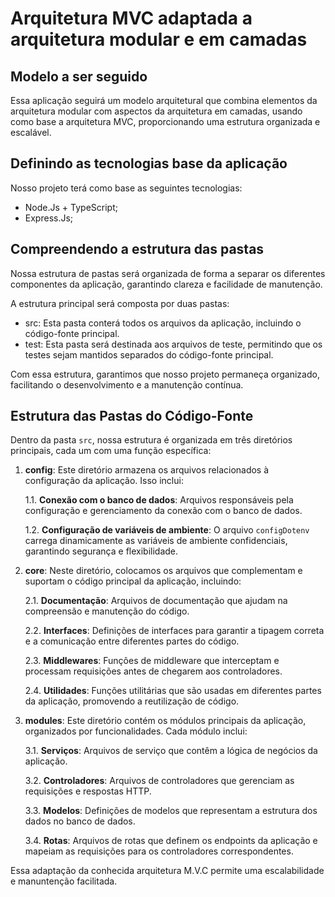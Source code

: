 # Arquitetura MVC adaptada a arquitetura modular e em camadas

## Modelo a ser seguido

Essa aplicação seguirá um modelo arquitetural que combina elementos da arquitetura modular com aspectos da arquitetura em camadas, usando como base a arquitetura MVC, proporcionando uma estrutura organizada e escalável.

## Definindo as tecnologias base da aplicação

Nosso projeto terá como base as seguintes tecnologias:

- Node.Js + TypeScript;
- Express.Js;

## Compreendendo a estrutura das pastas

Nossa estrutura de pastas será organizada de forma a separar os diferentes componentes da aplicação, garantindo clareza e facilidade de manutenção. 

A estrutura principal será composta por duas pastas:

- src: Esta pasta conterá todos os arquivos da aplicação, incluindo o código-fonte principal.
- test: Esta pasta será destinada aos arquivos de teste, permitindo que os testes sejam mantidos separados do código-fonte principal.

Com essa estrutura, garantimos que nosso projeto permaneça organizado, facilitando o desenvolvimento e a manutenção contínua.

## Estrutura das Pastas do Código-Fonte

Dentro da pasta `src`, nossa estrutura é organizada em três diretórios principais, cada um com uma função específica:

1. **config**: Este diretório armazena os arquivos relacionados à configuração da aplicação. Isso inclui:

   1.1. **Conexão com o banco de dados**: Arquivos responsáveis pela configuração e gerenciamento da conexão com o banco de dados.

   1.2. **Configuração de variáveis de ambiente**: O arquivo `configDotenv` carrega dinamicamente as variáveis de ambiente confidenciais, garantindo segurança e flexibilidade.

2. **core**: Neste diretório, colocamos os arquivos que complementam e suportam o código principal da aplicação, incluindo:

   2.1. **Documentação**: Arquivos de documentação que ajudam na compreensão e manutenção do código.

   2.2. **Interfaces**: Definições de interfaces para garantir a tipagem correta e a comunicação entre diferentes partes do código.

   2.3. **Middlewares**: Funções de middleware que interceptam e processam requisições antes de chegarem aos controladores.

   2.4. **Utilidades**: Funções utilitárias que são usadas em diferentes partes da aplicação, promovendo a reutilização de código.

3. **modules**: Este diretório contém os módulos principais da aplicação, organizados por funcionalidades. Cada módulo inclui:

   3.1. **Serviços**: Arquivos de serviço que contêm a lógica de negócios da aplicação.

   3.2. **Controladores**: Arquivos de controladores que gerenciam as requisições e respostas HTTP.

   3.3. **Modelos**: Definições de modelos que representam a estrutura dos dados no banco de dados.
   
   3.4. **Rotas**: Arquivos de rotas que definem os endpoints da aplicação e mapeiam as requisições para os controladores correspondentes.

Essa adaptação da conhecida arquitetura M.V.C permite uma escalabilidade e manuntenção facilitada.
